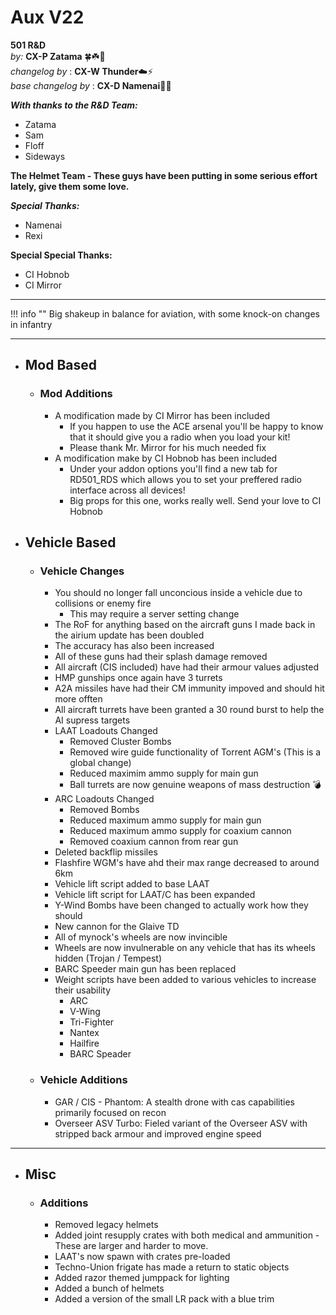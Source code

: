 # Aux V22

**501 R&D**  
*by:* **CX-P Zatama** 🍀☘️🥔  
*changelog by* : **CX-W Thunder**:cloud::zap:  
_base changelog by_ : **CX-D Namenai**🐉🐲  

***With thanks to the R&D Team:***

+ Zatama
+ Sam
+ Floff
+ Sideways

**The Helmet Team - These guys have been putting in some serious effort lately, give them some love.**

***Special Thanks:***

+ Namenai
+ Rexi

**Special Special Thanks:**

+ CI Hobnob
+ CI Mirror

---

!!! info ""
    Big shakeup in balance for aviation, with some knock-on changes in infantry

---

+ ## Mod Based

    + ### Mod Additions

        + A modification made by CI Mirror has been included
            + If you happen to use the ACE arsenal you'll be happy to know that it should give you a radio when you load your kit!
            + Please thank Mr. Mirror for his much needed fix
        + A modification make by CI Hobnob has been included
            + Under your addon options you'll find a new tab for RD501_RDS which allows you to set your preffered radio interface across all devices!
            + Big props for this one, works really well. Send your love to CI Hobnob

+ ## Vehicle Based

    + ### Vehicle Changes

        + You should no longer fall unconcious inside a vehicle due to collisions or enemy fire
            + This may require a server setting change
        + The RoF for anything based on the aircraft guns I made back in the airium update has been doubled
        + The accuracy has also been increased
        + All of these guns had their splash damage removed
        + All aircraft (CIS included) have had their armour values adjusted
        + HMP gunships once again have 3 turrets
        + A2A missiles have had their CM immunity impoved and should hit more offten
        + All aircraft turrets have been granted a 30 round burst to help the AI supress targets
        + LAAT Loadouts Changed
            + Removed Cluster Bombs
            + Removed wire guide functionality of Torrent AGM's (This is a global change)
            + Reduced maximim ammo supply for main gun
            + Ball turrets are now genuine weapons of mass destruction :bomb:
        + ARC Loadouts Changed
            + Removed Bombs
            + Reduced maximum ammo supply for main gun
            + Reduced maximum ammo supply for coaxium cannon
            + Removed coaxium cannon from rear gun
        + Deleted backflip missiles
        + Flashfire WGM's have ahd their max range decreased to around 6km
        + Vehicle lift script added to base LAAT
        + Vehicle lift script for LAAT/C has been expanded
        + Y-Wind Bombs have been changed to actually work how they should
        + New cannon for the Glaive TD
        + All of mynock's wheels are now invincible
        + Wheels are now invulnerable on any vehicle that has its wheels hidden (Trojan / Tempest)
        + BARC Speeder main gun has been replaced
        + Weight scripts have been added to various vehicles to increase their usability
            + ARC
            + V-Wing
            + Tri-Fighter
            + Nantex
            + Hailfire
            + BARC Speader

    + ### Vehicle Additions

        + GAR / CIS - Phantom: A stealth drone with cas capabilities primarily focused on recon
        + Overseer ASV Turbo: Fieled variant of the Overseer ASV with stripped back armour and improved engine speed

---

+ ## Misc

    + ### Additions

        + Removed legacy helmets
        + Added joint resupply crates with both medical and ammunition - These are larger and harder to move.
        + LAAT's now spawn with crates pre-loaded
        + Techno-Union frigate has made a return to static objects
        + Added razor themed jumppack for lighting
        + Added a bunch of helmets
        + Added a version of the small LR pack with a blue trim
